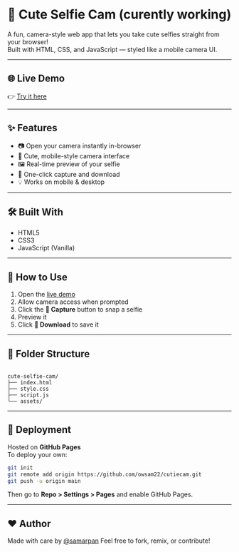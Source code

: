 # 📸 Cute Selfie Cam (curently working)

A fun, camera-style web app that lets you take cute selfies straight from your browser!  
Built with HTML, CSS, and JavaScript — styled like a mobile camera UI.

---

## 🌐 Live Demo

👉 [Try it here](https://owsam22.github.io/cutiecam)  


---

## ✨ Features

- 📷 Open your camera instantly in-browser
- 🎨 Cute, mobile-style camera interface
- 🖼️ Real-time preview of your selfie
- 💾 One-click capture and download
- 💡 Works on mobile & desktop

---

## 🛠️ Built With

- HTML5
- CSS3
- JavaScript (Vanilla)

---

## 🧰 How to Use

1. Open the [live demo](https://owsam22.github.io/cutiecam-cam)
2. Allow camera access when prompted
3. Click the **📸 Capture** button to snap a selfie
4. Preview it
5. Click **💾 Download** to save it

---

## 📁 Folder Structure

```

cute-selfie-cam/
├── index.html
├── style.css
├── script.js
└── assets/

````

---

## 🚀 Deployment

Hosted on **GitHub Pages**  
To deploy your own:
```bash
git init
git remote add origin https://github.com/owsam22/cutiecam.git
git push -u origin main
````

Then go to **Repo > Settings > Pages** and enable GitHub Pages.

---

## ❤️ Author

Made with care by [@samarpan](https://github.com/owsam22)
Feel free to fork, remix, or contribute!

```

